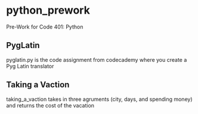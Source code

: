 # python_prework
Pre-Work for Code 401: Python

## PygLatin
pyglatin.py is the code assignment from codecademy where you create a Pyg Latin translator 

## Taking a Vaction
taking_a_vaction takes in three agruments (city, days, and spending money) and returns the cost of the vacation 